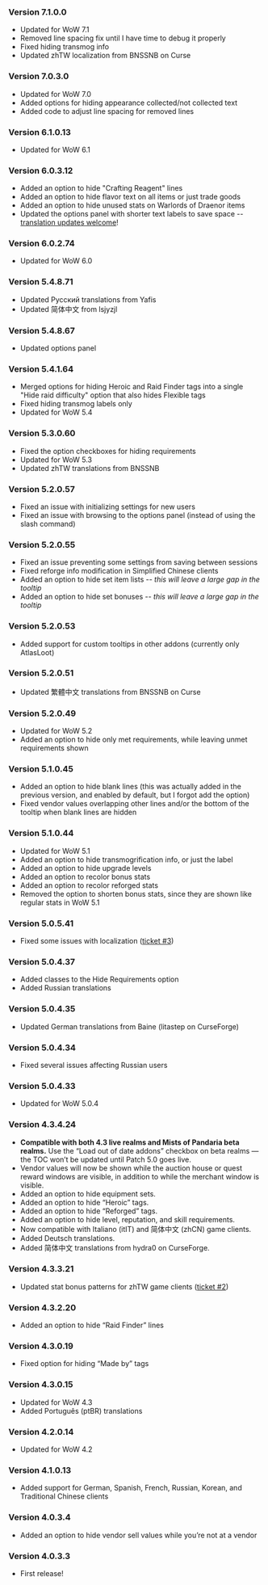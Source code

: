 ### Version 7.1.0.0

* Updated for WoW 7.1
* Removed line spacing fix until I have time to debug it properly
* Fixed hiding transmog info
* Updated zhTW localization from BNSSNB on Curse

### Version 7.0.3.0

* Updated for WoW 7.0
* Added options for hiding appearance collected/not collected text
* Added code to adjust line spacing for removed lines

### Version 6.1.0.13

* Updated for WoW 6.1

### Version 6.0.3.12

* Added an option to hide "Crafting Reagent" lines
* Added an option to hide flavor text on all items or just trade goods
* Added an option to hide unused stats on Warlords of Draenor items
* Updated the options panel with shorter text labels to save space -- [translation updates welcome](http://wow.curseforge.com/addons/itemtooltipcleaner/localization/)!

### Version 6.0.2.74

* Updated for WoW 6.0

### Version 5.4.8.71

* Updated Русский translations from Yafis
* Updated 简体中文 from lsjyzjl

### Version 5.4.8.67

* Updated options panel

### Version 5.4.1.64

* Merged options for hiding Heroic and Raid Finder tags into a single "Hide raid difficulty" option that also hides Flexible tags
* Fixed hiding transmog labels only
* Updated for WoW 5.4

### Version 5.3.0.60

* Fixed the option checkboxes for hiding requirements
* Updated for WoW 5.3
* Updated zhTW translations from BNSSNB

### Version 5.2.0.57

* Fixed an issue with initializing settings for new users
* Fixed an issue with browsing to the options panel (instead of using the slash command)

### Version 5.2.0.55

* Fixed an issue preventing some settings from saving between sessions
* Fixed reforge info modification in Simplified Chinese clients
* Added an option to hide set item lists -- *this will leave a large gap in the tooltip*
* Added an option to hide set bonuses -- *this will leave a large gap in the tooltip*


### Version 5.2.0.53

* Added support for custom tooltips in other addons (currently only AtlasLoot)

### Version 5.2.0.51

* Updated 繁體中文 translations from BNSSNB on Curse

### Version 5.2.0.49

* Updated for WoW 5.2
* Added an option to hide only met requirements, while leaving unmet requirements shown

### Version 5.1.0.45

* Added an option to hide blank lines (this was actually added in the previous version, and enabled by default, but I forgot add the option)
* Fixed vendor values overlapping other lines and/or the bottom of the tooltip when blank lines are hidden

### Version 5.1.0.44

* Updated for WoW 5.1
* Added an option to hide transmogrification info, or just the label
* Added an option to hide upgrade levels
* Added an option to recolor bonus stats
* Added an option to recolor reforged stats
* Removed the option to shorten bonus stats, since they are shown like regular stats in WoW 5.1

### Version 5.0.5.41

* Fixed some issues with localization ([ticket #3](http://wow.curseforge.com/addons/itemtooltipcleaner/tickets/3-de-de-client-changes-required/))

### Version 5.0.4.37

* Added classes to the Hide Requirements option
* Added Russian translations

### Version 5.0.4.35

* Updated German translations from Baine (litastep on CurseForge)

### Version 5.0.4.34

* Fixed several issues affecting Russian users

### Version 5.0.4.33

* Updated for WoW 5.0.4

### Version 4.3.4.24

* **Compatible with both 4.3 live realms and Mists of Pandaria beta realms.**
  Use the “Load out of date addons” checkbox on beta realms — the TOC won’t be updated until Patch 5.0 goes live.
* Vendor values will now be shown while the auction house or quest reward windows are visible, in addition to while the merchant window is visible.
* Added an option to hide equipment sets.
* Added an option to hide “Heroic” tags.
* Added an option to hide “Reforged” tags.
* Added an option to hide level, reputation, and skill requirements.
* Now compatible with Italiano (itIT) and 简体中文 (zhCN) game clients.
* Added Deutsch translations.
* Added 简体中文 translations from hydra0 on CurseForge.

### Version 4.3.3.21

* Updated stat bonus patterns for zhTW game clients ([ticket #2](http://wow.curseforge.com/addons/itemtooltipcleaner/tickets/2-failed-to-shrink-green-text-on-zh-tw-client))

### Version 4.3.2.20

* Added an option to hide “Raid Finder” lines

### Version 4.3.0.19

* Fixed option for hiding “Made by” tags

### Version 4.3.0.15

* Updated for WoW 4.3
* Added Português (ptBR) translations

### Version 4.2.0.14

* Updated for WoW 4.2

### Version 4.1.0.13

* Added support for German, Spanish, French, Russian, Korean, and Traditional Chinese clients

### Version 4.0.3.4

* Added an option to hide vendor sell values while you’re not at a vendor

### Version 4.0.3.3

* First release!
